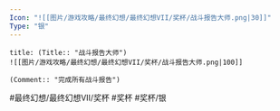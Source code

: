 ```yaml
---
Icon: "![[图片/游戏攻略/最终幻想/最终幻想VII/奖杯/战斗报告大师.png|30]]"
Type: "银"
---
```

```ad-common-silver-trophy
title: (Title:: "战斗报告大师")
![[图片/游戏攻略/最终幻想/最终幻想VII/奖杯/战斗报告大师.png|100]]

(Comment:: "完成所有战斗报告")
```

#最终幻想/最终幻想VII/奖杯 #奖杯 #奖杯/银
